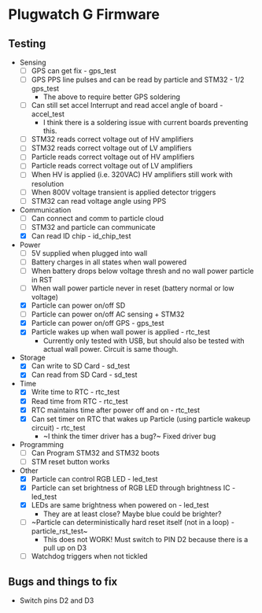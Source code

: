 Plugwatch G Firmware
====================

## Testing
- Sensing
  - [ ] GPS can get fix - gps_test
  - [ ] GPS PPS line pulses and can be read by particle and STM32 - 1/2 gps_test
    - The above to require better GPS soldering
  - [ ] Can still set accel Interrupt and read accel angle of board - accel_test
    - I think there is a soldering issue with current boards preventing this.
  - [ ] STM32 reads correct voltage out of HV amplifiers
  - [ ] STM32 reads correct voltage out of LV amplifiers
  - [ ] Particle reads correct voltage out of HV amplifiers
  - [ ] Particle reads correct voltage out of LV amplifiers
  - [ ] When HV is applied (i.e. 320VAC) HV amplifiers still work with resolution
  - [ ] When 800V voltage transient is applied detector triggers
  - [ ] STM32 can read voltage angle using PPS
- Communication
  - [ ] Can connect and comm to particle cloud
  - [ ] STM32 and particle can communicate
  - [x] Can read ID chip - id_chip_test
- Power
  - [ ] 5V supplied when plugged into wall
  - [ ] Battery charges in all states when wall powered
  - [ ] When battery drops below voltage thresh and no wall power particle in RST
  - [ ] When wall power particle never in reset (battery normal or low voltage)
  - [x] Particle can power on/off SD
  - [ ] Particle can power on/off AC sensing + STM32
  - [x] Particle can power on/off GPS - gps_test
  - [x] Particle wakes up when wall power is applied - rtc_test
    - Currently only tested with USB, but should also be tested with actual wall power. Circuit is same though.
- Storage
  - [x] Can write to SD Card - sd_test
  - [x] Can read from SD Card - sd_test
- Time
  - [x] Write time to RTC - rtc_test
  - [x] Read time from RTC - rtc_test
  - [x] RTC maintains time after power off and on - rtc_test
  - [x] Can set timer on RTC that wakes up Particle (using particle wakeup circuit) - rtc_test
    - ~I think the timer driver has a bug?~ Fixed driver bug
- Programming
  - [ ] Can Program STM32 and STM32 boots
  - [ ] STM reset button works
- Other
  - [x] Particle can control RGB LED - led_test
  - [x] Particle can set brightness of RGB LED through brightness IC - led_test
  - [x] LEDs are same brightness when powered on - led_test
    - They are at least close? Maybe blue could be brighter?
  - [ ] ~Particle can deterministically hard reset itself (not in a loop) - particle_rst_test~
    - This does not WORK! Must switch to PIN D2 because there is a pull up on D3
  - [ ] Watchdog triggers when not tickled

## Bugs and things to fix
 - Switch pins D2 and D3
